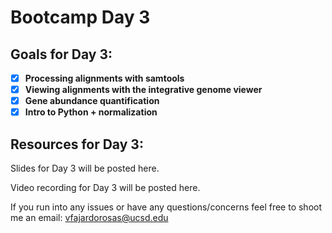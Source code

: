 # Bootcamp Day 3

## Goals for Day 3:
- [X] **Processing alignments with samtools**
- [X] **Viewing alignments with the integrative genome viewer**
- [X] **Gene abundance quantification**
- [X] **Intro to Python + normalization**

## Resources for Day 3:

Slides for Day 3 will be posted here.

Video recording for Day 3 will be posted here.

If you run into any issues or have any questions/concerns feel free to shoot me an email: vfajardorosas@ucsd.edu
